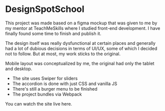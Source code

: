 # DesignSpotSchool

This project was made based on a figma mockup that was given to me by my mentor at TeachMeSkills where I studied 
front-end 
development. I have finally 
found some time to finish and publish it.

The design itself was really dysfunctional at certain places and generally had a lot of dubious decisions in terms of 
UI/UX, 
some of 
which I decided not to follow. But at 
most, my work sticks to the original. 

Mobile layout was conceptualized by me, the original had only the tablet and desktop.

* The site uses Swiper for sliders
* The accordion is done with just CSS and vanilla JS
* There's still a burger menu to be finished
* The project bundles via 
Webpack

You can watch the site live here.